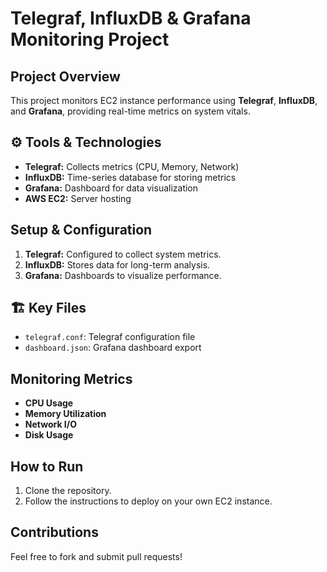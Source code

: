 # Telegraf, InfluxDB & Grafana Monitoring Project

##  Project Overview
This project monitors EC2 instance performance using **Telegraf**, **InfluxDB**, and **Grafana**, providing real-time metrics on system vitals.

## ⚙ Tools & Technologies
- **Telegraf:** Collects metrics (CPU, Memory, Network)
- **InfluxDB:** Time-series database for storing metrics
- **Grafana:** Dashboard for data visualization
- **AWS EC2:** Server hosting

##  Setup & Configuration
1. **Telegraf:** Configured to collect system metrics.
2. **InfluxDB:** Stores data for long-term analysis.
3. **Grafana:** Dashboards to visualize performance.

## 🏗 Key Files
- `telegraf.conf`: Telegraf configuration file
- `dashboard.json`: Grafana dashboard export

##  Monitoring Metrics
- **CPU Usage**  
- **Memory Utilization**  
- **Network I/O**  
- **Disk Usage**  

##  How to Run
1. Clone the repository.  
2. Follow the instructions to deploy on your own EC2 instance.

##  Contributions
Feel free to fork and submit pull requests!
